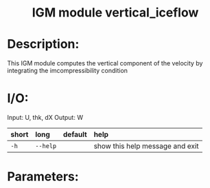 ### <h1 align="center" id="title">IGM module vertical_iceflow </h1>

# Description:

This IGM module computes the vertical component of the velocity
by integrating the imcompressibility condition

# I/O:

Input: U, thk, dX
Output: W


|short|long|default|help|
| :--- | :--- | :--- | :--- |
|`-h`|`--help`||show this help message and exit|
 
# Parameters: 
